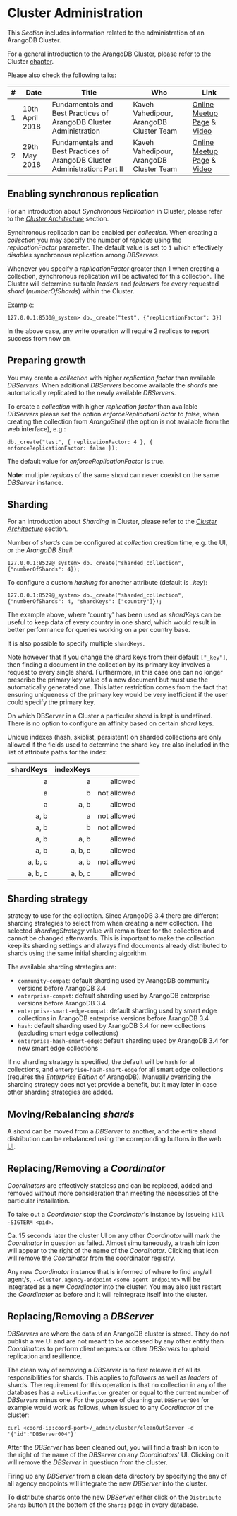 Cluster Administration
======================

This _Section_ includes information related to the administration of an ArangoDB Cluster.

For a general introduction to the ArangoDB Cluster, please refer to the
Cluster [chapter](../../Architecture/DeploymentModes/Cluster/README.md).

Please also check the following talks:

| # | Date            | Title                                                                       | Who                                     | Link                                                                                                            |
|---|-----------------|-----------------------------------------------------------------------------|-----------------------------------------|----------------------------------------------------------------------------------------------------------------------------------------------|
| 1 | 10th April 2018 | Fundamentals and Best Practices of ArangoDB Cluster Administration          | Kaveh Vahedipour, ArangoDB Cluster Team | [Online Meetup Page](https://www.meetup.com/online-ArangoDB-meetup/events/248996022/) & [Video](https://www.youtube.com/watch?v=RQ33fkgUg64) |
| 2 | 29th May 2018   | Fundamentals and Best Practices of ArangoDB Cluster Administration: Part II | Kaveh Vahedipour, ArangoDB Cluster Team | [Online Meetup Page](https://www.meetup.com/online-ArangoDB-meetup/events/250869684/) & [Video](https://www.youtube.com/watch?v=jj7YpTaL3pI) |


Enabling synchronous replication
--------------------------------

For an introduction about _Synchronous Replication_ in Cluster, please refer
to the [_Cluster Architecture_](../../Architecture/DeploymentModes/Cluster/Architecture.md#synchronous-replication) section. 
                                                               
Synchronous replication can be enabled per _collection_. When creating a
_collection_ you may specify the number of _replicas_ using the
*replicationFactor* parameter. The default value is set to `1` which
effectively *disables* synchronous replication among _DBServers_. 

Whenever you specify a _replicationFactor_ greater than 1 when creating a
collection, synchronous replication will be activated for this collection. 
The Cluster will determine suitable _leaders_ and _followers_ for every 
requested _shard_ (_numberOfShards_) within the Cluster.

Example:

```
127.0.0.1:8530@_system> db._create("test", {"replicationFactor": 3})
```

In the above case, any write operation will require 2 replicas to
report success from now on. 

Preparing growth
----------------

You may create a _collection_ with higher _replication factor_ than
available _DBServers_. When additional _DBServers_ become available 
the _shards_ are automatically replicated to the newly available _DBServers_. 

To create a _collection_ with higher _replication factor_ than
available _DBServers_ please set the option _enforceReplicationFactor_ to _false_, 
when creating the collection from _ArangoShell_ (the option is not available
from the web interface), e.g.:

```
db._create("test", { replicationFactor: 4 }, { enforceReplicationFactor: false });
```

The default value for _enforceReplicationFactor_ is true. 

**Note:** multiple _replicas_ of the same _shard_ can never coexist on the same
_DBServer_ instance.

Sharding
--------

For an introduction about _Sharding_ in Cluster, please refer to the
[_Cluster Architecture_](../../Architecture/DeploymentModes/Cluster/Architecture.md#sharding) section. 

Number of _shards_ can be configured at _collection_ creation time, e.g. the UI,
or the _ArangoDB Shell_:

```
127.0.0.1:8529@_system> db._create("sharded_collection", {"numberOfShards": 4});
```

To configure a custom _hashing_ for another attribute (default is __key_):

```
127.0.0.1:8529@_system> db._create("sharded_collection", {"numberOfShards": 4, "shardKeys": ["country"]});
```

The example above, where 'country' has been used as _shardKeys_ can be useful
to keep data of every country in one shard, which would result in better
performance for queries working on a per country base. 

It is also possible to specify multiple `shardKeys`. 

Note however that if you change the shard keys from their default `["_key"]`, then finding
a document in the collection by its primary key involves a request to
every single shard. Furthermore, in this case one can no longer prescribe
the primary key value of a new document but must use the automatically
generated one. This latter restriction comes from the fact that ensuring
uniqueness of the primary key would be very inefficient if the user
could specify the primary key.

On which DBServer in a Cluster a particular _shard_ is kept is undefined.
There is no option to configure an affinity based on certain _shard_ keys.

Unique indexes (hash, skiplist, persistent) on sharded collections are
only allowed if the fields used to determine the shard key are also
included in the list of attribute paths for the index:

| shardKeys | indexKeys |             |
|----------:|----------:|------------:|
| a         | a         |     allowed |
| a         | b         | not allowed |
| a         | a, b      |     allowed |
| a, b      | a         | not allowed |
| a, b      | b         | not allowed |
| a, b      | a, b      |     allowed |
| a, b      | a, b, c   |     allowed |
| a, b, c   | a, b      | not allowed |
| a, b, c   | a, b, c   |     allowed |

Sharding strategy
-----------------

strategy to use for the collection. Since ArangoDB 3.4 there are
different sharding strategies to select from when creating a new 
collection. The selected *shardingStrategy* value will remain
fixed for the collection and cannot be changed afterwards. This is
important to make the collection keep its sharding settings and
always find documents already distributed to shards using the same
initial sharding algorithm.

The available sharding strategies are:
- `community-compat`: default sharding used by ArangoDB community
  versions before ArangoDB 3.4
- `enterprise-compat`: default sharding used by ArangoDB enterprise
  versions before ArangoDB 3.4
- `enterprise-smart-edge-compat`: default sharding used by smart edge
  collections in ArangoDB enterprise versions before ArangoDB 3.4
- `hash`: default sharding used by ArangoDB 3.4 for new collections
  (excluding smart edge collections)
- `enterprise-hash-smart-edge`: default sharding used by ArangoDB 3.4 
  for new smart edge collections

If no sharding strategy is specified, the default will be `hash` for
all collections, and `enterprise-hash-smart-edge` for all smart edge
collections (requires the *Enterprise Edition* of ArangoDB). 
Manually overriding the sharding strategy does not yet provide a 
benefit, but it may later in case other sharding strategies are added.


Moving/Rebalancing _shards_
---------------------------

A _shard_ can be moved from a _DBServer_ to another, and the entire shard distribution
can be rebalanced using the correponding buttons in the web [UI](../../Programs/WebInterface/Cluster.md).

Replacing/Removing a _Coordinator_
----------------------------------

_Coordinators_ are effectively stateless and can be replaced, added and
removed without more consideration than meeting the necessities of the
particular installation. 

To take out a _Coordinator_ stop the
_Coordinator_'s instance by issueing `kill -SIGTERM <pid>`.

Ca. 15 seconds later the cluster UI on any other _Coordinator_ will mark
the _Coordinator_ in question as failed. Almost simultaneously, a trash bin
icon will appear to the right of the name of the _Coordinator_. Clicking
that icon will remove the _Coordinator_ from the coordinator registry.

Any new _Coordinator_ instance that is informed of where to find any/all
agent/s, `--cluster.agency-endpoint` `<some agent endpoint>` will be
integrated as a new _Coordinator_ into the cluster. You may also just
restart the _Coordinator_ as before and it will reintegrate itself into
the cluster.

Replacing/Removing a _DBServer_
-------------------------------

_DBServers_ are where the data of an ArangoDB cluster is stored. They
do not publish a we UI and are not meant to be accessed by any other
entity than _Coordinators_ to perform client requests or other _DBServers_
to uphold replication and resilience.

The clean way of removing a _DBServer_ is to first releave it of all
its responsibilities for shards. This applies to _followers_ as well as
_leaders_ of shards. The requirement for this operation is that no
collection in any of the databases has a `relicationFactor` greater or
equal to the current number of _DBServers_ minus one. For the pupose of
cleaning out `DBServer004` for example would work as follows, when
issued to any _Coordinator_ of the cluster:

`curl <coord-ip:coord-port>/_admin/cluster/cleanOutServer -d '{"id":"DBServer004"}'`

After the _DBServer_ has been cleaned out, you will find a trash bin
icon to the right of the name of the _DBServer_ on any _Coordinators_'
UI. Clicking on it will remove the _DBServer_ in questiuon from the
cluster.

Firing up any _DBServer_ from a clean data directory by specifying the
any of all agency endpoints will integrate the new _DBServer_ into the
cluster.

To distribute shards onto the new _DBServer_ either click on the
`Distribute Shards` button at the bottom of the `Shards` page in every
database.


